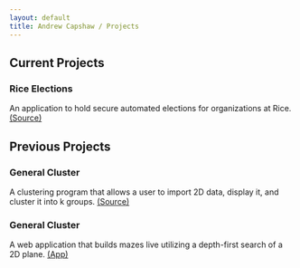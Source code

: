 ```yaml
---
layout: default
title: Andrew Capshaw / Projects
---
```


## Current Projects
### Rice Elections
An application to hold secure automated elections for organizations at Rice. <a href='https://github.com/waseemAtRice/rice-elections'>(Source)</a>

## Previous Projects
### General Cluster
A clustering program that allows a user to import 2D data, display it, and cluster it into k groups. <a href='https://github.com/capshaw/GeneralCluster'>(Source)</a>

### General Cluster
A web application that builds mazes live utilizing a depth-first search of a 2D plane. <a href='http://capshaw.me/maze-factory/'>(App)</a>